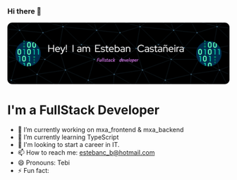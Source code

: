 ### Hi there 👋
![Header](./github-header-image.png)

# I'm a FullStack Developer

- 🔭 I’m currently working on mxa_frontend & mxa_backend
- 🌱 I’m currently learning TypeScript
- 🚀 I'm looking to start a career in IT.
- 📫 How to reach me: estebanc_b@hotmail.com  
- 😄 Pronouns: Tebi
- ⚡ Fun fact:


<!--START_SECTION:waka-->

<!--END_SECTION:waka-->
